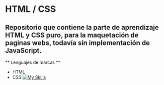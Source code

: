 # HTML / CSS
Repositorio que contiene la parte de aprendizaje HTML y CSS puro, para la maquetación de paginas webs, todavía sin implementación de JavaScript.
---
** Lenguajes de marcas ** 
- HTML
- CSS
[![My Skills](https://skillicons.dev/icons?i=html,css)](https://skillicons.dev)
